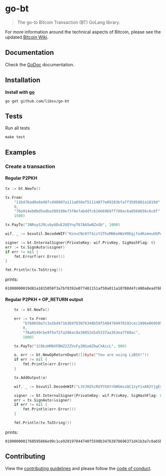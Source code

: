 # go-bt

> The go-to Bitcoin Transaction (BT) GoLang library.  

For more information around the technical aspects of Bitcoin, please see the updated [Bitcoin Wiki](https://wiki.bitcoinsv.io/index.php/Main_Page).

## Documentation

Check the [GoDoc](https://pkg.go.dev/mod/github.com/libsv/go-bt) documentation.

## Installation

**Install with [go](https://formulae.brew.sh/formula/go)**

```console
go get github.com/libsv/go-bt
```

## Tests

Run all tests

```console
make test
```

## Examples

### Create a transaction

#### Regular P2PKH

```go
tx := bt.NewTx()

tx.From(
	"11b476ad8e0a48fcd40807a111a050af51114877e09283bfa7f3505081a1819d",
	0,
	"76a914eb0bd5edba389198e73f8efabddfc61666969ff788ac6a0568656c6c6f",
	1500)

tx.PayTo("1NRoySJ9Lvby6DuE2UQYnyT67AASwNZxGb", 1000)

wif, _ := bsvutil.DecodeWIF("KznvCNc6Yf4iztSThoMH6oHWzH9EgjfodKxmeuUGPq5DEX5maspS")

signer := bt.InternalSigner{PrivateKey: wif.PrivKey, SigHashFlag: 0}
err := tx.SignAuto(&signer)
if err != nil {
	fmt.Errorf(err.Error())
}

fmt.Println(tx.ToString())
```

prints:

```console
01000000019d81a1815050f3a7bf8392e077481151af50a011a10708d4fc480a8ead76b411000000006b483045022100dda18196d5217ecfe01390a7ec9c0bd577e7d97ed88f92b7c4a2bf8cb94a493b0220465f9ab035ae584d45c0fbb41363c1cd862b8439619b3b42decb1e9f556dd142412102798913bc057b344de675dac34faafe3dc2f312c758cd9068209f810877306d66ffffffff01e8030000000000001976a914eb0bd5edba389198e73f8efabddfc61666969ff788ac00000000
```

#### Regular P2PKH + OP_RETURN output

```go
	tx := bt.NewTx()

	err := tx.From(
		"b7b0650a7c3a1bd4716369783876348b59f5404784970192cec1996e86950576",
		0,
		"76a9149cbe9f5e72fa286ac8a38052d1d5337aa363ea7f88ac",
		1000)

	tx.PayTo("1C8bzHM8XFBHZ2ZZVvFy2NSoAZbwCXAicL", 900)

	o, err := bt.NewOpReturnOuput([]byte("You are using LiBSV!"))
	if err != nil {
		fmt.Println(err.Error())
	}

	tx.AddOutput(o)

	wif, _ := bsvutil.DecodeWIF("L3VJH2hcRGYYG6YrbWGmsxQC1zyYixA82YjgEyrEUWDs4ALgk8Vu")

	signer := bt.InternalSigner{PrivateKey: wif.PrivKey, SigHashFlag: 0}
	err = tx.SignAuto(&signer)
	if err != nil {
		fmt.Println(err.Error())
	}

	fmt.Println(tx.ToString())
```

prints:

```console
0100000001760595866e99c1ce920197844740f5598b34763878696371d41b3a7c0a65b0b7000000006b48304502210095087fccf657f236ffc844d97d5a3a0c43c96972ff00a842b31cb1905e11de4a022074a41d90c548bde1fff9de3c85dd9f773ba64de26b4de2dfe2bef812ab8de23b412102ea87d1fd77d169bd56a71e700628113d0f8dfe57faa0ba0e55a36f9ce8e10be3ffffffff0284030000000000001976a9147a1980655efbfec416b2b0c663a7b3ac0b6a25d288ac000000000000000017006a14596f7520617265207573696e67204c694253562100000000
```

## Contributing

View the [contributing guidelines](CONTRIBUTING.md) and please follow the [code of conduct](CODE_OF_CONDUCT.md).
